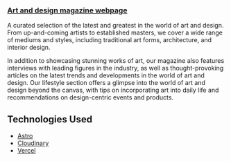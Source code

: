 ### [Art and design magazine webpage](https://art-magazine-astro.vercel.app/) 

A curated selection of the latest and greatest in the world of art and design. From up-and-coming artists to established masters, we cover a wide range of mediums and styles, including traditional art forms, architecture, and interior design.

In addition to showcasing stunning works of art, our magazine also features interviews with leading figures in the industry, as well as thought-provoking articles on the latest trends and developments in the world of art and design. Our lifestyle section offers a glimpse into the world of art and design beyond the canvas, with tips on incorporating art into daily life and recommendations on design-centric events and products.


## Technologies Used
- [Astro](https://astro.build/) 
- [Cloudinary](https://cloudinary.com/)
- [Vercel](https://vercel.com/) 